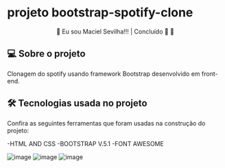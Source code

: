 # projeto bootstrap-spotify-clone

<p align="center">
  🚧 Eu sou Maciel Sevilha!!! | Concluído 🚀 🚧
</p>

## 💻 Sobre o projeto
<p>
  Clonagem do spotify usando framework Bootstrap desenvolvido em front-end.
</p>


## 🛠 Tecnologias usada no projeto
Confira as seguintes ferramentas que foram usadas na construção do projeto:

-HTML AND CSS
-BOOTSTRAP V.5.1
-FONT AWESOME

![image](https://user-images.githubusercontent.com/98500655/210138807-2dad3d98-46d5-42a1-bb08-5ff9867d54eb.png)
![image](https://user-images.githubusercontent.com/98500655/210138824-96f88179-fdb4-4f09-afe3-20e6227cf794.png)
![image](https://user-images.githubusercontent.com/98500655/210138835-e94e2149-94d1-466c-bebf-75dc82026788.png)

